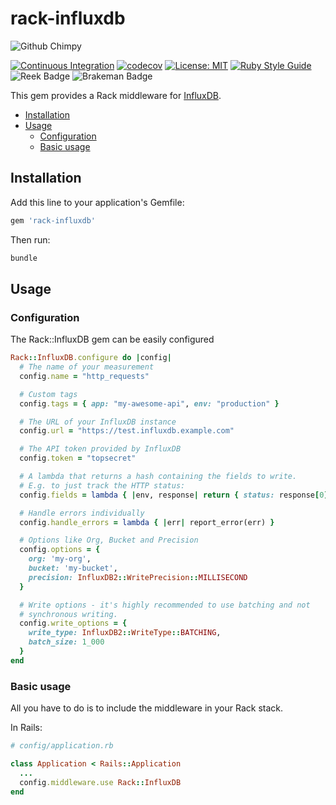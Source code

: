 # rack-influxdb
![Github Chimpy](https://github.com/user-attachments/assets/4f7c612e-2de7-45b4-bee7-dd54ab3e1d51)

[![Continuous Integration](https://github.com/heychimpy/rack-influxdb/actions/workflows/test.yml/badge.svg?branch=master)](https://github.com/heychimpy/rack-influxdb/actions/workflows/test.yml)
[![codecov](https://codecov.io/gh/heychimpy/rack-influxdb/graph/badge.svg?token=L9NVAKCQWU)](https://codecov.io/gh/heychimpy/rack-influxdb)
[![License: MIT](https://img.shields.io/badge/License-MIT-yellow.svg)](https://opensource.org/licenses/MIT)
[![Ruby Style Guide](https://img.shields.io/badge/code_style-rubocop-brightgreen.svg)](https://github.com/rubocop/rubocop)
![Reek Badge](https://img.shields.io/badge/code%20quality-reek-brightgreen?style=flat-square)
![Brakeman Badge](https://img.shields.io/badge/security-brakeman-brightgreen?style=flat-square)

This gem provides a Rack middleware for [InfluxDB](https://github.com/influxdata/influxdb).

- [Installation](#installation)
- [Usage](#usage)
  - [Configuration](#configuration)
  - [Basic usage](#basic-usage)

## Installation

Add this line to your application's Gemfile:

```ruby
gem 'rack-influxdb'
```

Then run:

```ruby
bundle
```

## Usage

### Configuration
The Rack::InfluxDB gem can be easily configured

```ruby
Rack::InfluxDB.configure do |config|
  # The name of your measurement
  config.name = "http_requests"

  # Custom tags
  config.tags = { app: "my-awesome-api", env: "production" }

  # The URL of your InfluxDB instance
  config.url = "https://test.influxdb.example.com"

  # The API token provided by InfluxDB
  config.token = "topsecret"

  # A lambda that returns a hash containing the fields to write.
  # E.g. to just track the HTTP status:
  config.fields = lambda { |env, response| return { status: response[0] } }

  # Handle errors individually
  config.handle_errors = lambda { |err| report_error(err) }

  # Options like Org, Bucket and Precision
  config.options = {
    org: 'my-org',
    bucket: 'my-bucket',
    precision: InfluxDB2::WritePrecision::MILLISECOND
  }

  # Write options - it's highly recommended to use batching and not
  # synchronous writing.
  config.write_options = {
    write_type: InfluxDB2::WriteType::BATCHING,
    batch_size: 1_000
  }
end
```

### Basic usage
All you have to do is to include the middleware in your Rack stack. 

In Rails:

```ruby
# config/application.rb

class Application < Rails::Application
  ...
  config.middleware.use Rack::InfluxDB
end
```
